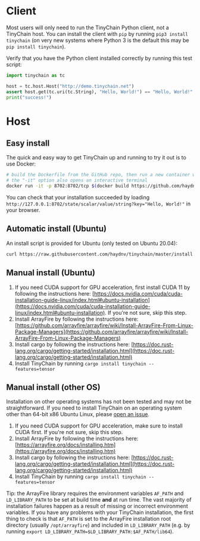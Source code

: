 # Client

Most users will only need to run the TinyChain Python client, not a TinyChain host. You can install the client with `pip` by running `pip3 install tinychain` (on very new systems where Python 3 is the default this may be `pip install tinychain`).

Verify that you have the Python client installed correctly by running this test script:

```python
import tinychain as tc

host = tc.host.Host("http://demo.tinychain.net")
assert host.get(tc.uri(tc.String), "Hello, World!") == "Hello, World!"
print("success!")
```

# Host

## Easy install

The quick and easy way to get TinyChain up and running to try it out is to use Docker:

```bash
# build the Dockerfile from the GitHub repo, then run a new container with TinyChain listening on host port 8702
# the "-it" option also opens an interactive terminal
docker run -it -p 8702:8702/tcp $(docker build https://github.com/haydnv/tinychain.git -q) ./tinychain --address=0.0.0.0
```

You can check that your installation succeeded by loading `http://127.0.0.1:8702/state/scalar/value/string?key="Hello, World!"` in your browser.

## Automatic install (Ubuntu)

An install script is provided for Ubuntu (only tested on Ubuntu 20.04):

```bash
curl https://raw.githubusercontent.com/haydnv/tinychain/master/install.sh -sSf | bash
```

## Manual install (Ubuntu)

1. If you need CUDA support for GPU acceleration, first install CUDA 11 by following the instructions here:
[https://docs.nvidia.com/cuda/cuda-installation-guide-linux/index.html#ubuntu-installation](https://docs.nvidia.com/cuda/cuda-installation-guide-linux/index.html#ubuntu-installation).
If you're not sure, skip this step.
2. Install ArrayFire by following the instructions here: [https://github.com/arrayfire/arrayfire/wiki/Install-ArrayFire-From-Linux-Package-Managers](https://github.com/arrayfire/arrayfire/wiki/Install-ArrayFire-From-Linux-Package-Managers)
3. Install cargo by following the instructions here: [https://doc.rust-lang.org/cargo/getting-started/installation.html](https://doc.rust-lang.org/cargo/getting-started/installation.html)
4. Install TinyChain by running `cargo install tinychain --features=tensor`

## Manual install (other OS)

Installation on other operating systems has not been tested and may not be straightforward. If you need to install TinyChain on an operating system other than 64-bit x86 Ubuntu Linux, please [open an issue](https://github.com/haydnv/tinychain/issues).

1. If you need CUDA support for GPU acceleration, make sure to install CUDA first. If you're not sure, skip this step.
2. Install ArrayFire by following the instructions here: [https://arrayfire.org/docs/installing.htm](https://arrayfire.org/docs/installing.htm)
3. Install cargo by following the instructions here: [https://doc.rust-lang.org/cargo/getting-started/installation.html](https://doc.rust-lang.org/cargo/getting-started/installation.html)
4. Install TinyChain by running `cargo install tinychain --features=tensor`


Tip: the ArrayFire library requires the environment variables `AF_PATH` and `LD_LIBRARY_PATH` to be set at build time **and** at run time.
The vast majority of installation failures happen as a result of missing or incorrect environment variables.
If you have any problems with your TinyChain installation, the first thing to check is that `AF_PATH` is set to the ArrayFire installation root directory (usually `/opt/arrayfire`)
and included in `LD_LIBRARY_PATH` (e.g. by running `export LD_LIBRARY_PATH=$LD_LIBRARY_PATH:$AF_PATH/lib64`).

